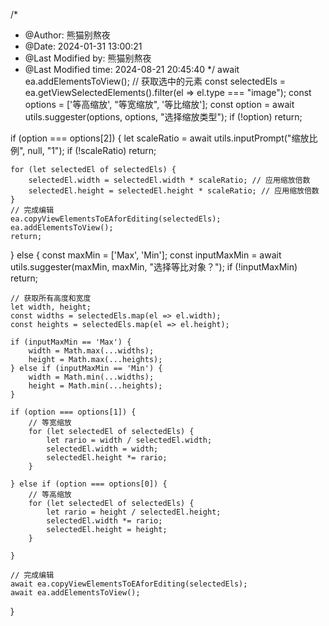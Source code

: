 /*
 * @Author: 熊猫别熬夜 
 * @Date: 2024-01-31 13:00:21 
 * @Last Modified by: 熊猫别熬夜
 * @Last Modified time: 2024-08-21 20:45:40
 */
await ea.addElementsToView();
// 获取选中的元素
const selectedEls = ea.getViewSelectedElements().filter(el => el.type === "image");
const options = ['等高缩放', "等宽缩放", '等比缩放'];
const option = await utils.suggester(options, options, "选择缩放类型");
if (!option) return;

if (option === options[2]) {
    let scaleRatio = await utils.inputPrompt("缩放比例", null, "1");
    if (!scaleRatio) return;

    for (let selectedEl of selectedEls) {
        selectedEl.width = selectedEl.width * scaleRatio; // 应用缩放倍数
        selectedEl.height = selectedEl.height * scaleRatio; // 应用缩放倍数
    }
    // 完成编辑
    ea.copyViewElementsToEAforEditing(selectedEls);
    ea.addElementsToView();
    return;
} else {
    const maxMin = ['Max', 'Min'];
    const inputMaxMin = await utils.suggester(maxMin, maxMin, "选择等比对象？");
    if (!inputMaxMin) return;

    // 获取所有高度和宽度
    let width, height;
    const widths = selectedEls.map(el => el.width);
    const heights = selectedEls.map(el => el.height);

    if (inputMaxMin == 'Max') {
        width = Math.max(...widths);
        height = Math.max(...heights);
    } else if (inputMaxMin == 'Min') {
        width = Math.min(...widths);
        height = Math.min(...heights);
    }

    if (option === options[1]) {
        // 等宽缩放
        for (let selectedEl of selectedEls) {
            let rario = width / selectedEl.width;
            selectedEl.width = width;
            selectedEl.height *= rario;
        }

    } else if (option === options[0]) {
        // 等高缩放
        for (let selectedEl of selectedEls) {
            let rario = height / selectedEl.height;
            selectedEl.width *= rario;
            selectedEl.height = height;
        }

    }

    // 完成编辑
    await ea.copyViewElementsToEAforEditing(selectedEls);
    await ea.addElementsToView();
}

